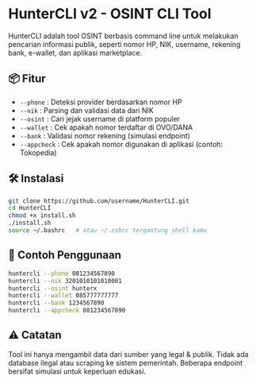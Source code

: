 # HunterCLI v2 - OSINT CLI Tool

HunterCLI adalah tool OSINT berbasis command line untuk melakukan pencarian informasi publik, seperti nomor HP, NIK, username, rekening bank, e-wallet, dan aplikasi marketplace.

## 📦 Fitur

- `--phone`     : Deteksi provider berdasarkan nomor HP
- `--nik`       : Parsing dan validasi data dari NIK
- `--osint`     : Cari jejak username di platform populer
- `--wallet`    : Cek apakah nomor terdaftar di OVO/DANA
- `--bank`      : Validasi nomor rekening (simulasi endpoint)
- `--appcheck`  : Cek apakah nomor digunakan di aplikasi (contoh: Tokopedia)

## 🛠 Instalasi

```bash
git clone https://github.com/username/HunterCLI.git
cd HunterCLI
chmod +x install.sh
./install.sh
source ~/.bashrc   # atau ~/.zshrc tergantung shell kamu
```

## 🧪 Contoh Penggunaan

```bash
huntercli --phone 081234567890
huntercli --nik 3201010101010001
huntercli --osint hunterx
huntercli --wallet 085777777777
huntercli --bank 1234567890
huntercli --appcheck 081234567890
```

## ⚠️ Catatan

Tool ini hanya mengambil data dari sumber yang legal & publik. Tidak ada database ilegal atau scraping ke sistem pemerintah. Beberapa endpoint bersifat simulasi untuk keperluan edukasi.

